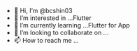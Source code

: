 - 👋 Hi, I’m @bcshin03
- 👀 I’m interested in ...Flutter
- 🌱 I’m currently learning ...Flutter for App
- 💞️ I’m looking to collaborate on ...
- 📫 How to reach me ...

<!---
bcshin03/bcshin03 is a ✨ special ✨ repository because its `README.md` (this file) appears on your GitHub profile.
You can click the Preview link to take a look at your changes.
--->
